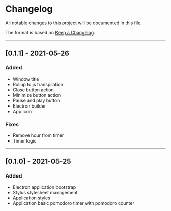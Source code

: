 # Changelog

All notable changes to this project will be documented in this file.

The format is based on [Keep a Changelog](https://keepachangelog.com/en/1.0.0/).

---

## [0.1.1] - 2021-05-26

### Added
- Window title
- Rollup to js transpilation
- Close button action
- Minimize button action
- Pause and play button
- Electron builder
- App icon

### Fixes
- Remove hour from timer
- Timer logic

---

## [0.1.0] - 2021-05-25

### Added
- Electron application bootstrap
- Stylus stylesheet management
- Application styles
- Application basic pomodoro timer with pomodoro counter
